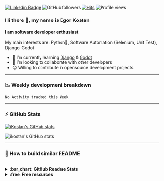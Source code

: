 [![Linkedin Badge](https://img.shields.io/badge/-EgorKostan-blue?style=flat&logo=Linkedin&logoColor=white&link=https://www.linkedin.com/in/egor-kostan/)](https://www.linkedin.com/in/egor-kostan/)
![GitHub followers](https://img.shields.io/github/followers/ikostan)
[![Hits](https://hits.seeyoufarm.com/api/count/incr/badge.svg?url=https%3A%2F%2Fgithub.com%2Fikostan%2Fhit-counter)](https://hits.seeyoufarm.com)
![Profile views](https://gpvc.arturio.dev/ikostan)

### Hi there 👋, my name is Egor Kostan

#### I am software developer enthusiast

My main interests are: Python:snake:, Software Automation (Selenium, Unit Test), Django, Godot

- 🌱 I’m currently learning [Django](https://www.djangoproject.com/) & [Godot](https://godotengine.org/)
- 👯 I’m looking to collaborate with other developers
- 😊 Willing to contribute in opensource development projects.

---

### :chart_with_downwards_trend: Weekly development breakdown

<!--START_SECTION:waka-->
```text
No Activity tracked this Week
```
<!--END_SECTION:waka-->

---

### :zap: GitHub Stats

[![iKostan's GitHub stats](https://github-readme-stats.vercel.app/api?username=ikostan)](https://github.com/anuraghazra/github-readme-stats)

![ikostan's GitHub stats](https://github-readme-stats.vercel.app/api?username=ikostan&count_private=true)


---

### :wrench: How to build similar README
<br>
<details>
  <summary><b>:bar_chart: GitHub Readme Stats</b></summary>
 <br>
 Features:

 * GitHub Stats Card
 * GitHub Extra Pins
 * Top Languages Card
 * Themes
 * Customization
 * Deploy Yourself

Source: [GitHub Readme Stats](https://github.com/anuraghazra/github-readme-stats)
</details>

<details>
  <summary><b>:free: Free resources</b></summary>
 <br>
  
- [Free SVG icons for popular brands](https://simpleicons.org/)
- [Shields/Badges](https://github.com/badges/shields)
- [Complete list of github markdown emoji markup](https://gist.github.com/rxaviers/7360908)

</details>
